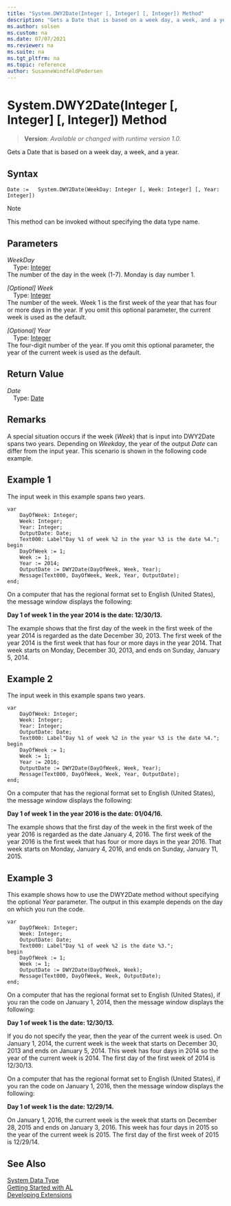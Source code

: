 ```yaml
---
title: "System.DWY2Date(Integer [, Integer] [, Integer]) Method"
description: "Gets a Date that is based on a week day, a week, and a year."
ms.author: solsen
ms.custom: na
ms.date: 07/07/2021
ms.reviewer: na
ms.suite: na
ms.tgt_pltfrm: na
ms.topic: reference
author: SusanneWindfeldPedersen
---
```

[//]: # (START>DO_NOT_EDIT)
[//]: # (IMPORTANT:Do not edit any of the content between here and the END>DO_NOT_EDIT.)
[//]: # (Any modifications should be made in the .xml files in the ModernDev repo.)
# System.DWY2Date(Integer [, Integer] [, Integer]) Method
> **Version**: _Available or changed with runtime version 1.0._

Gets a Date that is based on a week day, a week, and a year.


## Syntax
```AL
Date :=   System.DWY2Date(WeekDay: Integer [, Week: Integer] [, Year: Integer])
```
> [!NOTE]
> This method can be invoked without specifying the data type name.
## Parameters
*WeekDay*  
&emsp;Type: [Integer](../integer/integer-data-type.md)  
The number of the day in the week (1-7). Monday is day number 1.
        
*[Optional] Week*  
&emsp;Type: [Integer](../integer/integer-data-type.md)  
The number of the week. Week 1 is the first week of the year that has four or more days in the year. If you omit this optional parameter, the current week is used as the default.
        
*[Optional] Year*  
&emsp;Type: [Integer](../integer/integer-data-type.md)  
The four-digit number of the year. If you omit this optional parameter, the year of the current week is used as the default.  


## Return Value
*Date*  
&emsp;Type: [Date](../date/date-data-type.md)  



[//]: # (IMPORTANT: END>DO_NOT_EDIT)

## Remarks

A special situation occurs if the week \(*Week*\) that is input into DWY2Date spans two years. Depending on *Weekday*, the year of the output *Date* can differ from the input year. This scenario is shown in the following code example.  
  
## Example 1

The input week in this example spans two years. 

```al
var
    DayOfWeek: Integer;
    Week: Integer;
    Year: Integer;
    OutputDate: Date;
    Text000: Label"Day %1 of week %2 in the year %3 is the date %4.";  
begin
    DayOfWeek := 1;  
    Week := 1;  
    Year := 2014;  
    OutputDate := DWY2Date(DayOfWeek, Week, Year);  
    Message(Text000, DayOfWeek, Week, Year, OutputDate);  
end;
```  
  
On a computer that has the regional format set to English \(United States\), the message window displays the following:  
  
**Day 1 of week 1 in the year 2014 is the date: 12/30/13.**  
  
The example shows that the first day of the week in the first week of the year 2014 is regarded as the date December 30, 2013. The first week of the year 2014 is the first week that has four or more days in the year 2014. That week starts on Monday, December 30, 2013, and ends on Sunday, January 5, 2014.  
  
## Example 2

The input week in this example spans two years.

```al
var
    DayOfWeek: Integer;
    Week: Integer;
    Year: Integer;
    OutputDate: Date;
    Text000: Label"Day %1 of week %2 in the year %3 is the date %4.";  
begin
    DayOfWeek := 1;  
    Week := 1;  
    Year := 2016;  
    OutputDate := DWY2Date(DayOfWeek, Week, Year);  
    Message(Text000, DayOfWeek, Week, Year, OutputDate);  
end;
```  
  
 On a computer that has the regional format set to English \(United States\), the message window displays the following:  
  
 **Day 1 of week 1 in the year 2016 is the date: 01/04/16.**  
  
 The example shows that the first day of the week in the first week of the year 2016 is regarded as the date January 4, 2016. The first week of the year 2016 is the first week that has four or more days in the year 2016. That week starts on Monday, January 4, 2016, and ends on Sunday, January 11, 2015.  
  
## Example 3

 This example shows how to use the DWY2Date method without specifying the optional *Year* parameter. The output in this example depends on the day on which you run the code. 
   
```al
var
    DayOfWeek: Integer;
    Week: Integer;
    OutputDate: Date;
    Text000: Label"Day %1 of week %2 is the date %3."; 
begin
    DayOfWeek := 1;  
    Week := 1;  
    OutputDate := DWY2Date(DayOfWeek, Week);  
    Message(Text000, DayOfWeek, Week, OutputDate);  
end;
```  
  
 On a computer that has the regional format set to English \(United States\), if you ran the code on January 1, 2014, then the message window displays the following:  
  
 **Day 1 of week 1 is the date: 12/30/13.**  
  
 If you do not specify the year, then the year of the current week is used. On January 1, 2014, the current week is the week that starts on December 30, 2013 and ends on January 5, 2014. This week has four days in 2014 so the year of the current week is 2014. The first day of the first week of 2014 is 12/30/13.  
  
 On a computer that has the regional format set to English \(United States\), if you ran the code on January 1, 2016, then the message window displays the following:  
  
 **Day 1 of week 1 is the date: 12/29/14.**  
  
 On January 1, 2016, the current week is the week that starts on December 28, 2015 and ends on January 3, 2016. This week has four days in 2015 so the year of the current week is 2015. The first day of the first week of 2015 is 12/29/14.  

## See Also
[System Data Type](system-data-type.md)  
[Getting Started with AL](../../devenv-get-started.md)  
[Developing Extensions](../../devenv-dev-overview.md)